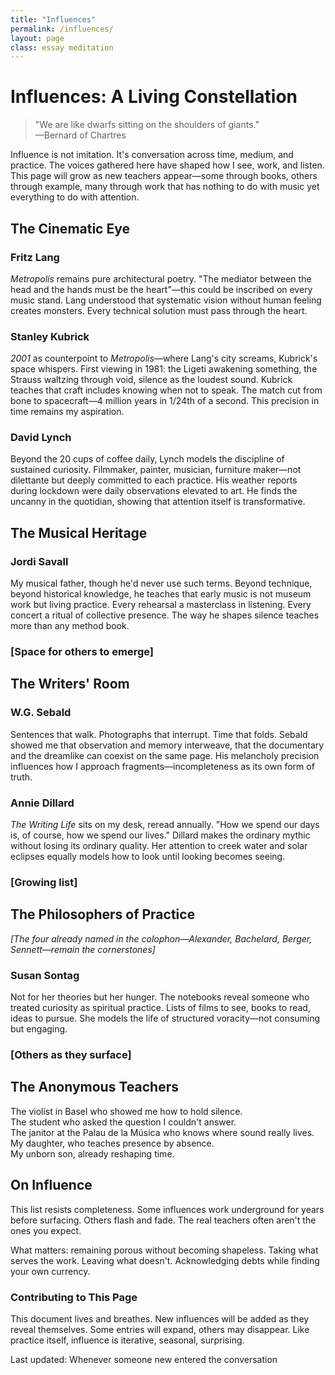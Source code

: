```yaml
---
title: "Influences"
permalink: /influences/
layout: page
class: essay meditation
---
```


# Influences: A Living Constellation

<blockquote class="poetic">
"We are like dwarfs sitting on the shoulders of giants."<br>
—<span class="small-caps">Bernard of Chartres</span>
</blockquote>

<p class="drop-cap">Influence is not imitation. It's conversation across time, medium, and practice. The voices gathered here have shaped how I see, work, and listen. This page will grow as new teachers appear—some through books, others through example, many through work that has nothing to do with music yet everything to do with attention.</p>

<div class="ornament philosophical"></div>

## The Cinematic Eye

### Fritz Lang
*Metropolis* remains pure architectural poetry. "The mediator between the head and the hands must be the heart"—this could be inscribed on every music stand. Lang understood that systematic vision without human feeling creates monsters. Every technical solution must pass through the heart.

### Stanley Kubrick  
*2001* as counterpoint to *Metropolis*—where Lang's city screams, Kubrick's space whispers. First viewing in <span class="oldstyle">1981</span>: the Ligeti awakening something, the Strauss waltzing through void, silence as the loudest sound. Kubrick teaches that craft includes knowing when not to speak. The match cut from bone to spacecraft—<span class="oldstyle">4</span> million years in <span class="oldstyle">1/24</span>th of a second. This precision in time remains my aspiration.

### David Lynch
Beyond the <span class="oldstyle">20</span> cups of coffee daily, Lynch models the discipline of sustained curiosity. Filmmaker, painter, musician, furniture maker—not dilettante but deeply committed to each practice. His weather reports during lockdown were daily observations elevated to art. He finds the uncanny in the quotidian, showing that attention itself is transformative.

<div class="ornament musical"></div>

## The Musical Heritage

### Jordi Savall
My musical father, though he'd never use such terms. Beyond technique, beyond historical knowledge, he teaches that early music is not museum work but living practice. Every rehearsal a masterclass in listening. Every concert a ritual of collective presence. The way he shapes silence teaches more than any method book.

### [Space for others to emerge]

<div class="ornament personal"></div>

## The Writers' Room

### W.G. Sebald
Sentences that walk. Photographs that interrupt. Time that folds. Sebald showed me that observation and memory interweave, that the documentary and the dreamlike can coexist on the same page. His melancholy precision influences how I approach fragments—incompleteness as its own form of truth.

### Annie Dillard
*The Writing Life* sits on my desk, reread annually. "How we spend our days is, of course, how we spend our lives." Dillard makes the ordinary mythic without losing its ordinary quality. Her attention to creek water and solar eclipses equally models how to look until looking becomes seeing.

### [Growing list]

<div class="ornament thought"></div>

## The Philosophers of Practice

*[The four already named in the colophon—Alexander, Bachelard, Berger, Sennett—remain the cornerstones]*

### Susan Sontag
Not for her theories but her hunger. The notebooks reveal someone who treated curiosity as spiritual practice. Lists of films to see, books to read, ideas to pursue. She models the life of structured voracity—not consuming but engaging.

### [Others as they surface]

<div class="ornament section"></div>

## The Anonymous Teachers

The violist in Basel who showed me how to hold silence.  
The student who asked the question I couldn't answer.  
The janitor at the Palau de la Música who knows where sound really lives.  
My daughter, who teaches presence by absence.  
My unborn son, already reshaping time.

<div class="ornament philosophical"></div>

## On Influence

This list resists completeness. Some influences work underground for years before surfacing. Others flash and fade. The real teachers often aren't the ones you expect.

What matters: remaining porous without becoming shapeless. Taking what serves the work. Leaving what doesn't. Acknowledging debts while finding your own currency.

### Contributing to This Page

This document lives and breathes. New influences will be added as they reveal themselves. Some entries will expand, others may disappear. Like practice itself, influence is iterative, seasonal, surprising.

<div class="ornament personal"></div>

<p class="whisper">Last updated: Whenever someone new entered the conversation</p>